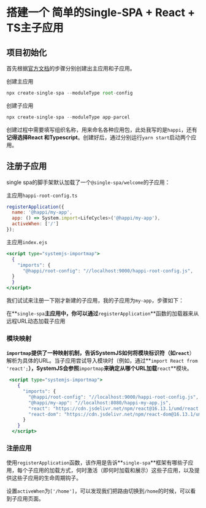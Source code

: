 # **搭建一个 简单的Single-SPA + React + TS主子应用**

## 项目初始化

首先根据[官方文档](https://single-spa.js.org/docs/getting-started-overview#quick-start)的步骤分别创建出主应用和子应用。

创建主应用

```jsx
npx create-single-spa --moduleType root-config
```

创建子应用

```jsx
npx create-single-spa --moduleType app-parcel
```

创建过程中需要填写组织名称，用来命名各种应用包，此处我写的是`happi`，还有**记得选择React 和Typescript**。创建好后，通过分别运行`yarn start`启动两个应用。

## 注册子应用

single spa的脚手架默认加载了一个`@single-spa/welcome`的子应用：

主应用`happi-root-config.ts`

```jsx
registerApplication({
  name: '@happi/my-app',
  app: () => System.import<LifeCycles>('@happi/my-app'),
  activeWhen: ['/']
});
```

主应用`index.ejs`

```jsx
<script type="systemjs-importmap">
  {
    "imports": {
      "@happi/root-config": "//localhost:9000/happi-root-config.js",
  }
  }
</script>
```

我们试试来注册一下刚才新建的子应用，我的子应用为`my-app`，步骤如下：

在**`single-spa`**主应用中，你可以通过**`registerApplication`**函数的加载器来从远程URL动态加载子应用

### 模块映射

**`importmap`**提供了一种映射机制，告诉SystemJS如何将模块标识符（如**`react`**）解析为具体的URL。当子应用尝试导入模块时（例如，通过**`import React from 'react';`**），SystemJS会参照**`importmap`**来确定从哪个URL加载**`react`**模块。

```jsx
 <script type="systemjs-importmap">
    {
      "imports": {
        "@happi/root-config": "//localhost:9000/happi-root-config.js",
        "@happi/my-app": "//localhost:8080/happi-my-app.js",
        "react": "https://cdn.jsdelivr.net/npm/react@16.13.1/umd/react.development.js",
        "react-dom": "https://cdn.jsdelivr.net/npm/react-dom@16.13.1/umd/react-dom.development.js"
      }
    }
  </script>
```

### 注册应用

使用`registerApplication`函数，该作用是告诉**`single-spa`**框架有哪些子应用，每个子应用的加载方式，何时激活（即何时加载和展示）这些子应用，以及提供这些子应用的生命周期钩子。

设置`activeWhen`为`['/home']`，可以发现我们把路由切换到`/home`的时候，可以看到子应用页面。
